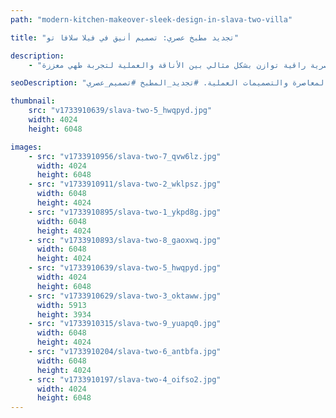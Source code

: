 ```yaml
---
path: "modern-kitchen-makeover-sleek-design-in-slava-two-villa"

title: "تجديد مطبخ عصري: تصميم أنيق في فيلا سلافا تو"

description:
    - "قمنا بتنفيذ تجديد متطور للمطبخ في فيلا سلافا تو، مع التركيز على عناصر التصميم المعاصر والجماليات الحديثة. قام فريقنا بتركيب خزائن انسيابية وتنفيذ حلول تخزين مبتكرة في جميع أنحاء المساحة. تم اختيار كل تفصيل بعناية لإنشاء مظهر أنيق وبسيط مع تعظيم الوظائف العملية. يتميز المطبخ بأنماط سير عمل محسنة وأنظمة تنظيم فعالة. قدمنا مساحة عصرية راقية توازن بشكل مثالي بين الأناقة والعملية لتجربة طهي معززة."

seoDescription: "اكتشف تجديد مطبخنا الفاخر في فيلا سلافا تو الذي يتميز بالتصميم العصري والخزائن المخصصة وحلول التخزين الذكية. قم بتحويل مطبخك مع فريق خبرائنا المتخصص في الجماليات المعاصرة والتصميمات العملية. #تجديد_المطبخ #تصميم_عصري"

thumbnail:
    src: "v1733910639/slava-two-5_hwqpyd.jpg"
    width: 4024
    height: 6048

images:
    - src: "v1733910956/slava-two-7_qvw6lz.jpg"
      width: 4024
      height: 6048
    - src: "v1733910911/slava-two-2_wklpsz.jpg"
      width: 6048
      height: 4024
    - src: "v1733910895/slava-two-1_ykpd8g.jpg"
      width: 6048
      height: 4024
    - src: "v1733910893/slava-two-8_gaoxwq.jpg"
      width: 6048
      height: 4024
    - src: "v1733910639/slava-two-5_hwqpyd.jpg"
      width: 4024
      height: 6048
    - src: "v1733910629/slava-two-3_oktaww.jpg"
      width: 5913
      height: 3934
    - src: "v1733910315/slava-two-9_yuapq0.jpg"
      width: 6048
      height: 4024
    - src: "v1733910204/slava-two-6_antbfa.jpg"
      width: 6048
      height: 4024
    - src: "v1733910197/slava-two-4_oifso2.jpg"
      width: 4024
      height: 6048
---
```

